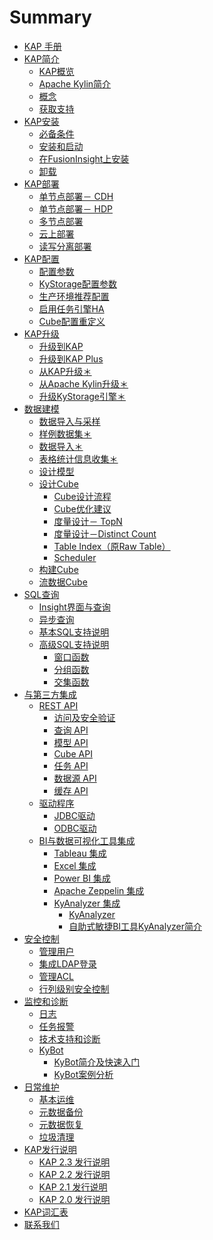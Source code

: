 # Summary

* [KAP 手册](README.md)
* [KAP简介](introduction/README.md)
    * [KAP概览](introduction/overview.cn.md)
    * [Apache Kylin简介](introduction/kylin.cn.md)
    * [概念](introduction/concepts.cn.md)
    * [获取支持](introduction/get_support.cn.md)
* [KAP安装](install/README.md)
    * [必备条件](install/hadoop_env.cn.md)
    * [安装和启动](install/install.cn.md)
    * [在FusionInsight上安装](install/install_on_fi.md)
    * [卸载](install/uninstall.cn.md)
* [KAP部署](install/deploy.cn.md)
    * [单节点部署－ CDH](deploy/deploy_singlenode_CDH.cn.md)
    * [单节点部署－ HDP](deploy/deploy_singlenode_HDP.cn.md)
    * [多节点部署](deploy/deploy_multinode.cn.md)
    * [云上部署](deploy/deploy_azure.cn.md)
    * [读写分离部署](deploy/deploy_rw_seperation.cn.md)
* [KAP配置](config/README.md)
    - [配置参数](config/settings.cn.md)
    - [KyStorage配置参数](config/kystorage_settings.cn.md)
    - [生产环境推荐配置](config/recommend_settings_v2_2.cn.md)
    - [启用任务引擎HA](config/jobengine_ha.cn.md)
    - [Cube配置重定义](config/cube_override.cn.md)
* [KAP升级](upgrade/README.md)
    * [升级到KAP]()
    * [升级到KAP Plus]()
    * [从KAP升级＊](upgrade/upgrade_kap.cn.md)
    * [从Apache Kylin升级＊](upgrade/upgrade_kylin.cn.md)
    * [升级KyStorage引擎＊](upgrade/upgrade_kap_plus.cn.md)
* [数据建模](molap/README.md)
    * [数据导入与采样]()
    * [样例数据集＊](molap/dataset.cn.md)
    * [数据导入＊](molap/import.cn.md)
    * [表格统计信息收集＊](molap/collect_statistics.cn.md)
    * [设计模型](molap/datamodel.cn.md)
    * [设计Cube](molap/create_cube.cn.md)
        * [Cube设计流程]()
        * [Cube优化建议]()
        * [度量设计－ TopN](optimization/topN.cn.md)
        * [度量设计－Distinct Count](optimization/count_distinct_precise.cn.md)
        * [Table Index（原Raw Table）](molap/rawtable.cn.md)
        * [Scheduler]()
    * [构建Cube](molap/build_cube.cn.md)
    * [流数据Cube](molap/streaming_cube.cn.md)
* [SQL查询]()
    * [Insight界面与查询](molap/insight.cn.md)
    * [异步查询](molap/async_query.cn.md)
    * [基本SQL支持说明](molap/query.cn.md)
    * [高级SQL支持说明](molap/query.cn.md)
        * [窗口函数](adv_sql/window_function.cn.md)
        * [分组函数](adv_sql/grouping_sets.cn.md)
        * [交集函数](adv_sql/intersect_count.cn.md)
* [与第三方集成]()
    * [REST API](rest/README.md)
        * [访问及安全验证](rest/authentication.cn.md)
        * [查询 API](rest/query_api.cn.md)
        * [模型 API](rest/model_api.cn.md)
        * [Cube API](rest/cube_api.cn.md)
        * [任务 API](rest/job_api.cn.md)
        * [数据源 API](rest/metadata_api.cn.md)
        * [缓存 API](rest/cache_api.cn.md)
    * [驱动程序](driver/README.md)
        * [JDBC驱动](driver/jdbc.cn.md)
        * [ODBC驱动](driver/odbc.cn.md)
    * [BI与数据可视化工具集成](integration/README.md)
        * [Tableau 集成](integration/tableau_10.cn.md)
        * [Excel 集成](integration/excel_2016.cn.md)
        * [Power BI 集成](integration/powerbi.cn.md)
        * [Apache Zeppelin 集成](integration/zeppelin.cn.md)
        * [KyAnalyzer 集成]()
          * [KyAnalyzer](analyzer/README.md)
          * [自助式敏捷BI工具KyAnalyzer简介](analyzer/analyzer.cn.md)
* [安全控制](security/README.md)
    * [管理用户](security/user.cn.md)
    * [集成LDAP登录](security/ldap.cn.md)
    * [管理ACL](security/acl.cn.md)
    * [行列级别安全控制](security/cell.cn.md)
* [监控和诊断](troubleshooting/README.md)
    * [日志](troubleshooting/logging.cn.md)
    * [任务报警](troubleshooting/alerting.cn.md)
    * [技术支持和诊断](troubleshooting/diag.cn.md)
    * [KyBot](kybot/README.md)
      - [KyBot简介及快速入门](kybot/kybot.cn.md)
      - [KyBot案例分析](kybot/case.cn.md)
* [日常维护](operation/README.md)
    * [基本运维](operation/basic_ops.cn.md)
    * [元数据备份](operation/metadata_backup.cn.md)
    * [元数据恢复](operation/metadata_restore.cn.md)
    * [垃圾清理](operation/storage_cleanup.cn.md)
* [KAP发行说明](release/README.md)
    - [KAP 2.3 发行说明](release/KAP_2_3_notes.cn.md)
    - [KAP 2.2 发行说明](release/KAP_2_2_notes.cn.md)
    - [KAP 2.1 发行说明](release/KAP_2_1_notes.cn.md)
    - [KAP 2.0 发行说明](release/KAP_2_0_notes.cn.md)
* [KAP词汇表](GLOSSARY.cn.md)
* [联系我们](contact/README.md)

